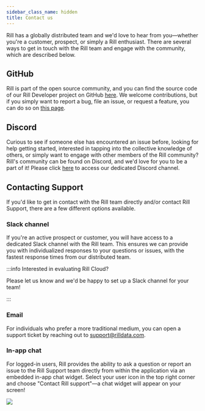 ```yaml
---
sidebar_class_name: hidden
title: Contact us
---
```


Rill has a globally distributed team and we'd love to hear from you—whether you're a customer, prospect, or simply a Rill enthusiast. There are several ways to get in touch with the Rill team and engage with the community, which are described below.

## GitHub

Rill is part of the open source community, and you can find the source code of our Rill Developer project on GitHub [here](https://github.com/rilldata/rill). We welcome contributions, but if you simply want to report a bug, file an issue, or request a feature, you can do so on [this page](https://github.com/rilldata/rill/issues).

## Discord

Curious to see if someone else has encountered an issue before, looking for help getting started, interested in tapping into the collective knowledge of others, or simply want to engage with other members of the Rill community? Rill's community can be found on Discord, and we'd love for you to be a part of it! Please click [here](https://discord.gg/TatjVY32) to access our dedicated Discord channel.

## Contacting Support
If you'd like to get in contact with the Rill team directly and/or contact Rill Support, there are a few different options available.

### Slack channel

If you're an active prospect or customer, you will have access to a dedicated Slack channel with the Rill team. This ensures we can provide you with individualized responses to your questions or issues, with the fastest response times from our distributed team.

:::info Interested in evaluating Rill Cloud?

Please let us know and we'd be happy to set up a Slack channel for your team!

:::

### Email

For individuals who prefer a more traditional medium, you can open a support ticket by reaching out to support@rilldata.com.

### In-app chat

For logged-in users, Rill provides the ability to ask a question or report an issue to the Rill Support team directly from within the application via an embedded in-app chat widget. Select your user icon in the top right corner and choose "Contact Rill support"—a chat widget will appear on your screen!

<img src='/img/contact/rill-developer-chat.png' class='rounded-gif' />
<br />